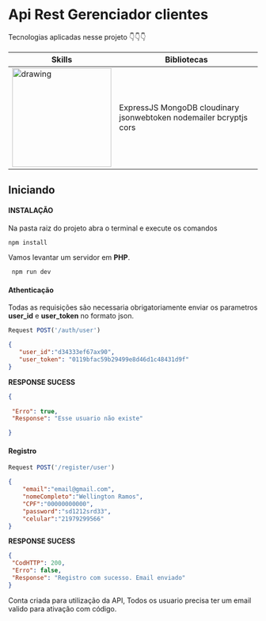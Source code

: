 # Api Rest Gerenciador clientes 
Tecnologias aplicadas nesse projeto  👇👇👇


| Skills                                                                                               | Bibliotecas                                                        |
|-----------------------------------------------------------------------------------------------------|--------------------------------------------------------------------|
| <img src="https://walde.co/wp-content/uploads/2016/09/nodejs_logo.png " alt="drawing" width="200"/> | ExpressJS MongoDB cloudinary jsonwebtoken nodemailer bcryptjs cors |




## Iniciando 
#### **INSTALAÇÃO**
Na pasta raiz do projeto abra o terminal e execute os comandos

```bash
npm install
```
Vamos levantar um servidor em **PHP**.

```bash
 npm run dev 
```

#### Athenticação
Todas as requisições são necessaria obrigatoriamente enviar os parametros **user_id** e **user_token** no formato json.

```Javascript
Request POST('/auth/user')
``` 

```json
{
   "user_id":"d34333ef67ax90",
   "user_token": "0119bfac59b29499e8d46d1c48431d9f"
}   
```


**RESPONSE SUCESS**

 ```json
{
   
  "Erro": true,
  "Response": "Esse usuario não existe"

}
```

#### Registro

```Javascript
Request POST('/register/user')
```

```json
{
	"email":"email@gmail.com", 
	"nomeCompleto":"Wellington Ramos", 
	"CPF":"00000000000", 
	"password":"sd1212srd33", 
	"celular":"21979299566"
}  
```
**RESPONSE SUCESS**

 ```json
{
  "CodHTTP": 200,
  "Erro": false,
  "Response": "Registro com sucesso. Email enviado"
}
```
Conta criada para utilização da API, Todos os usuario precisa ter um email valido para ativação com código.